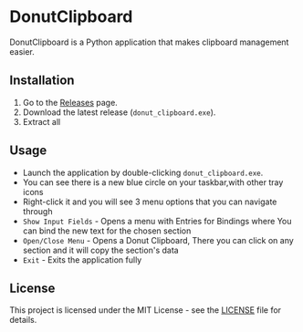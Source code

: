 # DonutClipboard

DonutClipboard is a Python application that makes clipboard management easier.

## Installation

1. Go to the [Releases]([https://github.com/YourUsername/DonutClipboard/releases](https://github.com/RunnyWater/DonutClipboard/releases)) page.
2. Download the latest release (`donut_clipboard.exe`).
3. Extract all
## Usage

- Launch the application by double-clicking `donut_clipboard.exe`.
- You can see there is a new blue circle on your taskbar,with other tray icons
- Right-click it and you will see 3 menu options that you can navigate through
- `Show Input Fields` - Opens a menu with Entries for Bindings where You can bind the new text for the chosen section
- `Open/Close Menu` - Opens a Donut Clipboard, There you can click on any section and it will copy the section's data
- `Exit` - Exits the application fully

## License

This project is licensed under the MIT License - see the [LICENSE](LICENSE) file for details.
